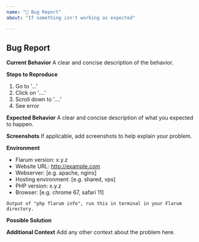 ```yaml
---
name: "🐛 Bug Report"
about: "If something isn't working as expected"

---
```

<!--
IMPORTANT: If you discover a security vulnerability within Flarum, please send an email to [security@flarum.org](mailto:security@flarum.org) instead. We will address these with the utmost urgency and it will prevent vulnerabilities, which may be abused, from popping up on our issue tracker.
-->
## Bug Report

**Current Behavior**
A clear and concise description of the behavior.

**Steps to Reproduce**
1. Go to '...'
2. Click on '....'
3. Scroll down to '....'
4. See error

**Expected Behavior**
A clear and concise description of what you expected to happen.

**Screenshots**
If applicable, add screenshots to help explain your problem.

**Environment**
- Flarum version: x.y.z
- Website URL: http://example.com
- Webserver: [e.g. apache, nginx]
- Hosting environment: [e.g. shared, vps]
- PHP version: x.y.z
- Browser: [e.g. chrome 67, safari 11]

```
Output of "php flarum info", run this in terminal in your Flarum directory.
```

**Possible Solution**
<!--- Only if you have suggestions or a fix for the bug -->

**Additional Context**
Add any other context about the problem here.
